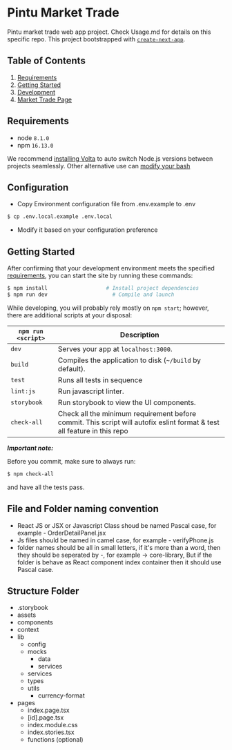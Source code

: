 # Pintu Market Trade

Pintu market trade web app project. Check Usage.md for details on this specific repo.
This project bootstrapped with [`create-next-app`](https://github.com/vercel/next.js/tree/canary/packages/create-next-app).

## Table of Contents

1. [Requirements](#requirements)
2. [Getting Started](#getting-started)
3. [Development](docs/development.md)
4. [Market Trade Page](pages/market/README.md)

## Requirements

- node `8.1.0`
- npm `16.13.0`

We recommend [installing Volta](https://docs.volta.sh/guide/getting-started)
to auto switch Node.js versions between projects seamlessly.
Other alternative use can [modify your bash](https://stackoverflow.com/questions/23556330/run-nvm-use-automatically-every-time-theres-a-nvmrc-file-on-the-directory)

## Configuration

- Copy Environment configuration file from .env.example to .env

```bash
$ cp .env.local.example .env.local
```

- Modify it based on your configuration preference

## Getting Started

After confirming that your development environment meets the specified [requirements](#requirements),
you can start the site by running these commands:

```bash
$ npm install                   # Install project dependencies
$ npm run dev                     # Compile and launch
```

While developing, you will probably rely mostly on `npm start`; however, there are additional scripts at your disposal:

| `npm run <script>` | Description                                                                                                             |
| ------------------ | ----------------------------------------------------------------------------------------------------------------------- |
| `dev`              | Serves your app at `localhost:3000`.                                                                                    |
| `build`            | Compiles the application to disk (`~/build` by default).                                                                |
| `test`             | Runs all tests in sequence                                                                                              |
| `lint:js`          | Run javascript linter.                                                                                                  |
| `storybook`        | Run storybook to view the UI components.                                                                                |
| `check-all`        | Check all the minimum requirement before commit. This script will autofix eslint format & test all feature in this repo |

**_Important note:_**

Before you commit, make sure to always run:

```bash
$ npm check-all
```

and have all the tests pass.

## File and Folder naming convention

- React JS or JSX or Javascript Class shoud be named Pascal case, for example - OrderDetailPanel.jsx
- Js files should be named in camel case, for example - verifyPhone.js
- folder names should be all in small letters, if it's more than a word, then they should be seperated by -, for example -> core-library,
  But if the folder is behave as React component index container then it should use Pascal case.

## Structure Folder

- .storybook
- assets
- components
- context
- lib
  - config
  - mocks
    - data
    - services
  - services
  - types
  - utils
    - currency-format
- pages
  - index.page.tsx
  - [id].page.tsx
  - index.module.css
  - index.stories.tsx
  - functions (optional)
